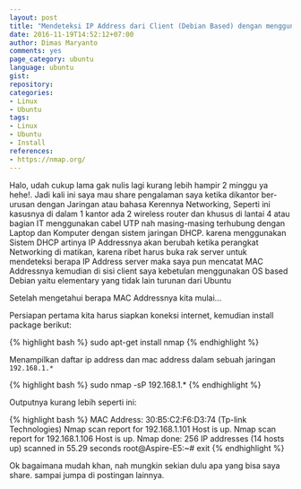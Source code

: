 ```yaml
---
layout: post
title: "Mendeteksi IP Address dari Client (Debian Based) dengan menggunakan nmap"
date: 2016-11-19T14:52:12+07:00
author: Dimas Maryanto
comments: yes
page_category: ubuntu
language: ubuntu
gist:
repository:
categories:
- Linux
- Ubuntu
tags:
- Linux
- Ubuntu
- Install
references:
- https://nmap.org/
---
```


Halo, udah cukup lama gak nulis lagi kurang lebih hampir 2 minggu ya hehe!. Jadi kali ini saya mau share pengalaman saya ketika dikantor ber-urusan dengan Jaringan atau bahasa Kerennya Networking, Seperti ini kasusnya di dalam 1 kantor ada 2 wireless router dan khusus di lantai 4 atau bagian IT menggunakan cabel UTP nah masing-masing terhubung dengan Laptop dan Komputer dengan sistem jaringan DHCP. karena menggunakan Sistem DHCP artinya IP Addressnya akan berubah ketika perangkat Networking di matikan, karena ribet harus buka rak server untuk mendeteksi berapa IP Address server maka saya pun mencatat MAC Addressnya kemudian di sisi client saya kebetulan menggunakan OS based Debian yaitu elementary yang tidak lain turunan dari Ubuntu

<!--more-->

Setelah mengetahui berapa MAC Addressnya kita mulai...

Persiapan pertama kita harus siapkan koneksi internet, kemudian install package berikut:

{% highlight bash %}
sudo apt-get install nmap
{% endhighlight %}

Menampilkan daftar ip address dan mac address dalam sebuah jaringan `192.168.1.*`

{% highlight bash %}
sudo nmap -sP 192.168.1.*
{% endhighlight %}

Outputnya kurang lebih seperti ini:

{% highlight bash %}
MAC Address: 30:B5:C2:F6:D3:74 (Tp-link Technologies)
Nmap scan report for 192.168.1.101
Host is up.
Nmap scan report for 192.168.1.106
Host is up.
Nmap done: 256 IP addresses (14 hosts up) scanned in 55.29 seconds
root@Aspire-E5:~# exit
{% endhighlight %}

Ok bagaimana mudah khan, nah mungkin sekian dulu apa yang bisa saya share. sampai jumpa di postingan lainnya.
